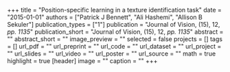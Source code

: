 +++
title = "Position-specific learning in a texture identification task"
date = "2015-01-01"
authors = ["Patrick J Bennett", "Ali Hashemi", "Allison B Sekuler"]
publication_types = ["1"]
publication = "Journal of Vision, (15), 12, _pp. 1135_"
publication_short = "Journal of Vision, (15), 12, _pp. 1135_"
abstract = ""
abstract_short = ""
image_preview = ""
selected = false
projects = []
tags = []
url_pdf = ""
url_preprint = ""
url_code = ""
url_dataset = ""
url_project = ""
url_slides = ""
url_video = ""
url_poster = ""
url_source = ""
math = true
highlight = true
[header]
image = ""
caption = ""
+++
